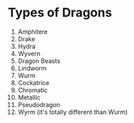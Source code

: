 # Types of Dragons

1. Amphitere
2. Drake
3. Hydra
4. Wyvern
5. Dragon Beasts
6. Lindworm
7. Wurm
8. Cockatrice
9. Chromatic
10. Metallic
11. Pseudodragon
12. Wyrm (it's totally different than Wurm)
